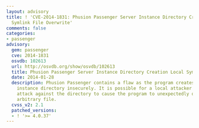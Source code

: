```yaml
---
layout: advisory
title: ! 'CVE-2014-1831: Phusion Passenger Server Instance Directory Creation Local
  Symlink File Overwrite'
comments: false
categories:
- passenger
advisory:
  gem: passenger
  cve: 2014-1831
  osvdb: 102613
  url: http://osvdb.org/show/osvdb/102613
  title: Phusion Passenger Server Instance Directory Creation Local Symlink File Overwrite
  date: 2014-01-28
  description: Phusion Passenger contains a flaw as the program creates the server
    instance directory insecurely. It is possible for a local attacker to use a symlink
    attack against the directory to cause the program to unexpectedly overwrite an
    arbitrary file.
  cvss_v2: 2.1
  patched_versions:
  - ! '>= 4.0.37'
---
```


